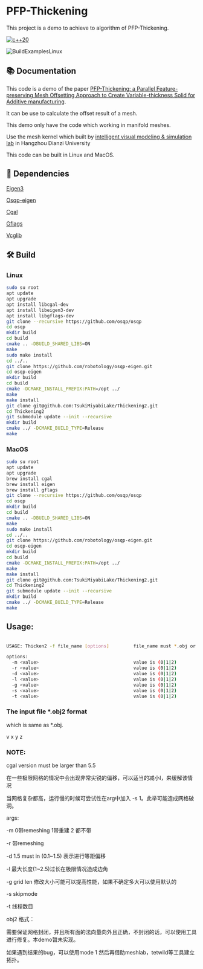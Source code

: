# PFP-Thickening

This project is a demo to achieve to algorithm of PFP-Thickening.

[//]: # (|  General  | [![c++14]&#40;https://img.shields.io/badge/standard-C++14-blue.svg?style=flat&logo=c%2B%2B&#41;]&#40;https://isocpp.org&#41; [![License]&#40;https://img.shields.io/badge/License-BSD_3--Clause-orange.svg&#41;]&#40;https://github.com/robotology/osqp-eigen/blob/master/LICENSE&#41; |)

[//]: # (| :-------: | :----------------------------------------------------------: |)

[//]: # (| **CI/CD** | [![Codacy Badge]&#40;https://app.codacy.com/project/badge/Grade/a18710c10f1c4df19bc2759fd50e9cf5&#41;]&#40;https://www.codacy.com/gh/robotology/osqp-eigen/dashboard?utm_source=github.com&amp;utm_medium=referral&amp;utm_content=robotology/osqp-eigen&amp;utm_campaign=Badge_Grade&#41; [![CI]&#40;https://github.com/robotology/osqp-eigen/workflows/C++%20CI%20Workflow/badge.svg&#41;]&#40;https://github.com/robotology/osqp-eigen/workflows/C++%20CI%20Workflow/badge.svg&#41; [![Azure]&#40;https://dev.azure.com/conda-forge/feedstock-builds/_apis/build/status/osqp-eigen-feedstock?branchName=master&#41;]&#40;https://dev.azure.com/conda-forge/feedstock-builds/_build/results?buildId=341091&view=results&#41; |)

[//]: # (| **conda** | [![Conda Recipe]&#40;https://img.shields.io/badge/recipe-osqp--eigen-green.svg&#41;]&#40;https://anaconda.org/conda-forge/osqp-eigen&#41;  [![Conda Downloads]&#40;https://img.shields.io/conda/dn/conda-forge/osqp-eigen.svg&#41;]&#40;https://anaconda.org/conda-forge/osqp-eigen&#41;  [![Conda Version]&#40;https://img.shields.io/conda/vn/conda-forge/osqp-eigen.svg&#41;]&#40;https://anaconda.org/conda-forge/osqp-eigen&#41;  [![Conda Platforms]&#40;https://img.shields.io/conda/pn/conda-forge/osqp-eigen.svg&#41;]&#40;https://anaconda.org/conda-forge/osqp-eigen&#41; |)

[![c++20](https://img.shields.io/badge/standard-C++20-blue.svg?style=flat&logo=c%2B%2B)](https://isocpp.org)

![BuildExamplesLinux](https://github.com/cnr-isti-vclab/vcglib/workflows/BuildExamplesLinux/badge.svg)

## 📚 Documentation

This code is a demo of the paper [PFP-Thickening: a Parallel Feature-preserving Mesh Offsetting Approach
to Create Variable-thickness Solid for Additive manufacturing]().

It can be use to calculate the offset result of a mesh.

This demo only have the code which working in manifold meshes.

Use the mesh kernel which built by [intelligent visual modeling & simulation lab](https://igame.hdu.edu.cn) in Hangzhou
Dianzi University

This code can be built in Linux and MacOS.

## 📄 Dependencies

[Eigen3](http://eigen.tuxfamily.org/index.php?title=Main_Page)

[Osqp-eigen](https://github.com/robotology/osqp-eigen#osqp-eigen)

[Cgal](https://www.cgal.org)

[Gflags](https://github.com/gflags/gflags)

[Vcglib](https://github.com/cnr-isti-vclab/vcglib)

## 🛠️ Build

### Linux

```bash
sudo su root
apt update
apt upgrade
apt install libcgal-dev 
apt install libeigen3-dev 
apt install libgflags-dev 
git clone --recursive https://github.com/osqp/osqp
cd osqp
mkdir build
cd build
cmake .. -DBUILD_SHARED_LIBS=ON
make
sudo make install
cd ../..
git clone https://github.com/robotology/osqp-eigen.git
cd osqp-eigen
mkdir build
cd build
cmake -DCMAKE_INSTALL_PREFIX:PATH=/opt ../
make
make install
git clone git@github.com:TsukiMiyabiLake/Thickening2.git
cd Thickening2
git submodule update --init --recursive
mkdir build
cmake ../ -DCMAKE_BUILD_TYPE=Release
make

```

### MacOS

```bash
sudo su root
apt update
apt upgrade
brew install cgal
brew install eigen
brew install gflags
git clone --recursive https://github.com/osqp/osqp
cd osqp
mkdir build
cd build
cmake .. -DBUILD_SHARED_LIBS=ON
make
sudo make install
cd ../..
git clone https://github.com/robotology/osqp-eigen.git
cd osqp-eigen
mkdir build
cd build
cmake -DCMAKE_INSTALL_PREFIX:PATH=/opt ../
make
make install
git clone git@github.com:TsukiMiyabiLake/Thickening2.git
cd Thickening2
git submodule update --init --recursive
mkdir build
cmake ../ -DCMAKE_BUILD_TYPE=Release
make

```

## Usage:

```bash

USAGE: Thicken2 -f file_name [options]         file_name must *.obj or *.obj2      

options:
  -m <value>                                   value is (0|1|2) 
  -r <value>                                   value is (0|1|2) 
  -d <value>                                   value is (0|1|2)
  -l <value>                                   value is (0|1|2) 
  -g <value>                                   value is (0|1|2) 
  -s <value>                                   value is (0|1|2) 
  -t <value>                                   value is (0|1|2) 
```

### The input file *.obj2 format

which is same as *.obj.

v x y z

### NOTE:

cgal version must be larger than 5.5

在一些极限网格的情况中会出现非常尖锐的偏移，可以适当的减小l，来缓解该情况

当网格复杂都高，运行慢的时候可尝试性在arg中加入 -s 1。此举可能造成网格破洞。

args:

-m 0带remeshing 1带重建 2 都不带

-r 带remeshing

-d 1.5 must in (0.1~1.5) 表示进行等距偏移

-l 最大长度(1~2.5)过长在极限情况造成边角

-g grid len 修改大小可能可以提高性能，如果不确定多大可以使用默认的

-s skipmode

-t 线程数目

obj2 格式：

需要保证网格封闭，并且所有面的法向量向外且正确，不封闭的话，可以使用工具进行修复。本demo暂未实现。

如果遇到结果的bug，可以使用mode 1 然后再借助meshlab，tetwild等工具建立拓扑。


